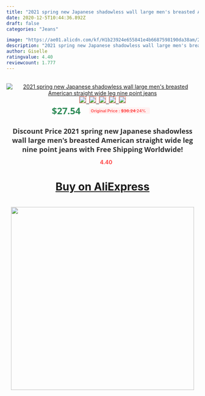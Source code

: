 ```yaml
---
title: "2021 spring new Japanese shadowless wall large men's breasted American straight wide leg nine point jeans"
date: 2020-12-5T10:44:36.892Z
draft: false
categories: "Jeans"

image: "https://ae01.alicdn.com/kf/H1b23924e655841e4b6687598190da38am/2021-spring-new-Japanese-shadowless-wall-large-men-s-breasted-American-straight-wide-leg-nine-point.jpg"
description: "2021 spring new Japanese shadowless wall large men's breasted American straight wide leg nine point jeans"
author: Giselle
ratingvalue: 4.40
reviewcount: 1.777
---
```

<br>
<div style="text-align: center;">
<a href="https://s.click.aliexpress.com/e/_AlpB4t" target="_blank" rel="nofollow noopener noreferrer"><img alt="2021 spring new Japanese shadowless wall large men's breasted American straight wide leg nine point jeans" class="magnifier-image" src="https://ae01.alicdn.com/kf/H1b23924e655841e4b6687598190da38am/2021-spring-new-Japanese-shadowless-wall-large-men-s-breasted-American-straight-wide-leg-nine-point.jpg_640x640.jpg">
<br>
<img style="border:1px solid salmon" src="https://ae01.alicdn.com/kf/H1b23924e655841e4b6687598190da38am/2021-spring-new-Japanese-shadowless-wall-large-men-s-breasted-American-straight-wide-leg-nine-point.jpg_120x120.jpg">&nbsp;&nbsp;<img style="border:1px solid salmon" src="https://ae01.alicdn.com/kf/Hfc882f15ea114ed79c3d53679f287e53M/2021-spring-new-Japanese-shadowless-wall-large-men-s-breasted-American-straight-wide-leg-nine-point.jpg_120x120.jpg">&nbsp;&nbsp;<img style="border:1px solid salmon" src="https://ae01.alicdn.com/kf/H26f927a3cc834e23bc8ccc775d7cf000P/2021-spring-new-Japanese-shadowless-wall-large-men-s-breasted-American-straight-wide-leg-nine-point.jpg_120x120.jpg">&nbsp;&nbsp;<img style="border:1px solid salmon" src="https://ae01.alicdn.com/kf/Ha3160a4e69a1494dae00910d88258283S/2021-spring-new-Japanese-shadowless-wall-large-men-s-breasted-American-straight-wide-leg-nine-point.jpg_120x120.jpg">&nbsp;&nbsp;<img style="border:1px solid salmon" src="https://ae01.alicdn.com/kf/Hb238231b535b4b3886e503f5b8920204f/2021-spring-new-Japanese-shadowless-wall-large-men-s-breasted-American-straight-wide-leg-nine-point.jpg_120x120.jpg"></a></div><br0>
<div style="text-align: center;"><span style="background-color: white; border: 0px; box-sizing: border-box; color: seagreen; display: inline-block; font-family: &quot;open sans&quot; , &quot;arial&quot; , &quot;helvetica&quot; , sans-serif , &quot;heiti&quot;; font-size: 24px; font-stretch: inherit; font-weight: 700; line-height: inherit; margin: 0px 10px 0px 0px; padding: 0px; vertical-align: middle;">$27.54 </span>
<span style="background: rgb(255 , 241 , 241); border-radius: 3px; border: 0px; box-sizing: border-box; color: #ff4747; display: inline-block; font-family: inherit; font-size: 12px; font-stretch: inherit; font-style: inherit; font-variant: inherit; font-weight: 600; line-height: inherit; margin: 0px; padding: 2px 5px; transform: scale(0.9); vertical-align: middle;">Original Price : <b style="text-decoration: line-through;">$36.24 </b> 24%&nbsp;&nbsp;</span></div>
<h1 style="color: #333333; display: inline-block; font-family: &quot;open sans&quot; , &quot;arial&quot; , &quot;helvetica&quot; , sans-serif , &quot;heiti&quot;; font-size: 18px; font-stretch: inherit; font-weight: 700; text-align: center;">Discount Price 2021 spring new Japanese shadowless wall large men's breasted American straight wide leg nine point jeans with Free Shipping Worldwide!</h1>
<div style="color: #ff4747; text-align: center;">
<img src="https://4.bp.blogspot.com/-M0ZcTcb-5uY/XleCXlxnR4I/AAAAAAAAAEc/OrjgMkXV1oMQFaCRZj5HQwOCBcu3w1FegCPcBGAYYCw/s1600/star.png" style="height: 15px;">&nbsp;<b>4.40</b></div>
<div class="button_cont" align="center"><a class="buynow_a" href="https://s.click.aliexpress.com/e/_AlpB4t" target="_blank" rel="nofollow noopener noreferrer"><H1>Buy on AliExpress</H1></a></div><br>
<div class="separator" style="clear: both; text-align: center;">
<img src="https://lh3.googleusercontent.com/-pTy5HemUv9M/XlePHvY0dAI/AAAAAAAAAE4/0nX5iRUoIWY8eMW9Dpxeirr157OZliDIgCLcBGAsYHQ/s1600/badge.gif" width="480">
</div>
